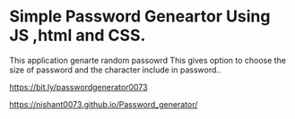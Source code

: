 # Simple Password Geneartor Using JS ,html and CSS.

This application genarte random passowrd
This gives option to choose the size of password and the character include in password..

https://bit.ly/passwordgenerator0073

https://nishant0073.github.io/Password_generator/
